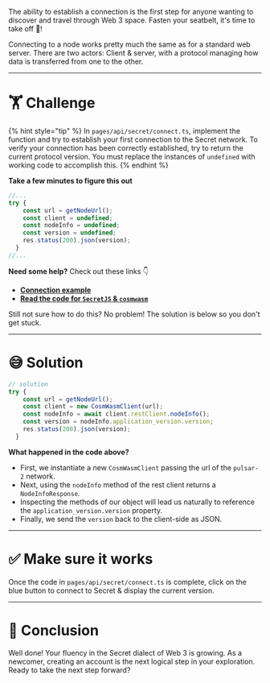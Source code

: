 The ability to establish a connection is the first step for anyone wanting to discover and travel through Web 3 space. Fasten your seatbelt, it's time to take off 🚀!

Connecting to a node works pretty much the same as for a standard web server. There are two actors: Client & server, with a protocol managing how data is transferred from one to the other.

---

# 🏋️ Challenge

{% hint style="tip" %}
In `pages/api/secret/connect.ts`, implement the function and try to establish your first connection to the Secret network. To verify your connection has been correctly established, try to return the current protocol version. You must replace the instances of `undefined` with working code to accomplish this.
{% endhint %}

**Take a few minutes to figure this out**

```typescript
//...
try {
    const url = getNodeUrl();
    const client = undefined;
    const nodeInfo = undefined;
    const version = undefined;
    res.status(200).json(version);
  }
//...
```

**Need some help?** Check out these links 👇

- [**Connection example**](https://github.com/enigmampc/SecretJS-Templates/tree/master/1_connecting_to_node)
- [**Read the code for `SecretJS` & `cosmwasm`**](https://github.com/enigmampc/SecretNetwork/tree/master/cosmwasm-js/packages/sdk)

Still not sure how to do this? No problem! The solution is below so you don't get stuck.

---

# 😅 Solution

```typescript
// solution
try {
    const url = getNodeUrl();
    const client = new CosmWasmClient(url);
    const nodeInfo = await client.restClient.nodeInfo();
    const version = nodeInfo.application_version.version;
    res.status(200).json(version);
  }
```

**What happened in the code above?**

- First, we instantiate a new `CosmWasmClient` passing the url of the `pulsar-2` network.
- Next, using the `nodeInfo` method of the rest client returns a `NodeInfoResponse`.
- Inspecting the methods of our object will lead us naturally to reference the `application_version.version` property.
- Finally, we send the `version` back to the client-side as JSON.

---

# ✅ Make sure it works

Once the code in `pages/api/secret/connect.ts` is complete, click on the blue button to connect to Secret & display the current version.

---

# 🏁 Conclusion

Well done! Your fluency in the Secret dialect of Web 3 is growing. As a newcomer, creating an account is the next logical step in your exploration. Ready to take the next step forward?

